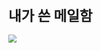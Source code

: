 # 내가 쓴 메일함

![](https://images.velog.io/images/withcolinsong/post/bcd4bef6-8fd2-4562-a4b7-11b38f03b731/image.png)